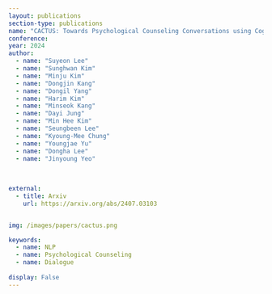 ```yaml
---
layout: publications
section-type: publications
name: "CACTUS: Towards Psychological Counseling Conversations using Cognitive Behavioral Theory"
conference: 
year: 2024
author:
  - name: "Suyeon Lee"
  - name: "Sunghwan Kim"
  - name: "Minju Kim"
  - name: "Dongjin Kang"
  - name: "Dongil Yang"
  - name: "Harim Kim"
  - name: "Minseok Kang"
  - name: "Dayi Jung"
  - name: "Min Hee Kim"
  - name: "Seungbeen Lee"
  - name: "Kyoung-Mee Chung"
  - name: "Youngjae Yu"
  - name: "Dongha Lee"
  - name: "Jinyoung Yeo"
  
  
  
external:
  - title: Arxiv
    url: https://arxiv.org/abs/2407.03103


img: /images/papers/cactus.png

keywords:
  - name: NLP
  - name: Psychological Counseling 
  - name: Dialogue
  
display: False
---
```

